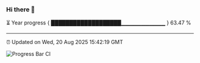 ### Hi there 👋

⏳ Year progress { ███████████████████▁▁▁▁▁▁▁▁▁▁▁ } 63.47 %

---

⏰ Updated on Wed, 20 Aug 2025 15:42:19 GMT

![Progress Bar CI](https://github.com/IshwaranRudhara/GIT-ACTION/workflows/Progress%20Bar%20CI/badge.svg)
